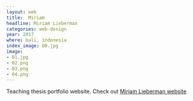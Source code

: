 ```yaml
---
layout: web
title:  Miriam
headline: Miriam Lieberman
categories: web-design
year: 2017
where: bali, indonesia
index_image: 00.jpg
image:
- 01.jpg
- 02.png
- 03.png
- 04.png
---
```

Teaching thesis portfolio website.
Check out [Miriam Lieberman website](https://miriam.junglestar.org)
